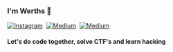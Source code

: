 ### I'm Werths 👋
 
<!-- <a href="https://www.facebook.com/B14CKH4K3R" target="_blank"><img src="https://img.shields.io/badge/facebook-%231877F2.svg?&style=for-the-badge&logo=facebook&logoColor=white" alt="Facebook" /></a>&nbsp; -->
<a href="https://www.instagram.com/prenoramance/" target="_blank"><img src="https://img.shields.io/badge/instagram-%23E4405F.svg?&style=for-the-badge&logo=instagram&logoColor=white" alt="Instagram" /></a>&nbsp;
<a href="https://lokesh-prenoramance.medium.com/" target="_blank"><img src="https://img.shields.io/badge/medium-%2312100E.svg?&style=for-the-badge&logo=medium&logoColor=white" alt="Medium" /></a>&nbsp;
<a href="https://www.quora.com/profile/Lokesh-Bhoyar-2" target="_blank"><img src="https://img.shields.io/badge/Quora-%23B92B27.svg?&style=for-the-badge&logo=Quora&logoColor=white" alt="Medium" /></a>

#### Let's do code together, solve CTF's and learn hacking
<!--
<a href="https://join.slack.com/t/werthsweareth-xga1354/shared_invite/zt-xw5c8ic5-8Z_LXPbqw3RU5tNbQyFOSA" target="_blank"><img src="https://img.shields.io/badge/join%20slack-%23FFF.svg?&style=for-the-badge&logo=slack&logoColor=red" alt="Join on slack" /></a>
<!--
<a href="https://www.linkedin.com/in/lokesh-bhoyar-92b1b9127/"><img src="https://img.shields.io/badge/linkedin-%230077B5.svg?&style=for-the-badge&logo=linkedin&logoColor=white" alt="LinkedIn" /></a>&nbsp;

<!--
**IAmBlackHacker/IAmBlackHacker** is a ✨ _special_ ✨ repository because its `README.md` (this file) appears on your GitHub profile.

Here are some ideas to get you started:

- 🔭 I’m currently working on ...
- 🌱 I’m currently learning ...
- 👯 I’m looking to collaborate on ...
- 🤔 I’m looking for help with ...
- 💬 Ask me about ...
- 📫 How to reach me: ...
- 😄 Pronouns: ...
- ⚡ Fun fact: ...
-->
